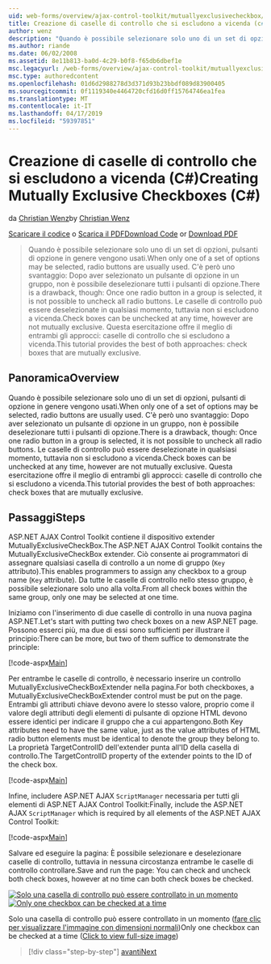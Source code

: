 ```yaml
---
uid: web-forms/overview/ajax-control-toolkit/mutuallyexclusivecheckbox/creating-mutually-exclusive-checkboxes-cs
title: Creazione di caselle di controllo che si escludono a vicenda (c#) | Microsoft Docs
author: wenz
description: "Quando è possibile selezionare solo uno di un set di opzioni, pulsanti di opzione in genere vengono usati. C'è però uno svantaggio: Una volta un pulsante di opzione in un gruppo selezionato,..."
ms.author: riande
ms.date: 06/02/2008
ms.assetid: 8e11b813-ba0d-4c29-b0f8-f65db6dbef1e
msc.legacyurl: /web-forms/overview/ajax-control-toolkit/mutuallyexclusivecheckbox/creating-mutually-exclusive-checkboxes-cs
msc.type: authoredcontent
ms.openlocfilehash: 01d6d2988278d3d371d93b23bbdf089d83900405
ms.sourcegitcommit: 0f1119340e4464720cfd16d0ff15764746ea1fea
ms.translationtype: MT
ms.contentlocale: it-IT
ms.lasthandoff: 04/17/2019
ms.locfileid: "59397851"
---
```

# <a name="creating-mutually-exclusive-checkboxes-c"></a><span data-ttu-id="4e7ac-104">Creazione di caselle di controllo che si escludono a vicenda (C#)</span><span class="sxs-lookup"><span data-stu-id="4e7ac-104">Creating Mutually Exclusive Checkboxes (C#)</span></span>

<span data-ttu-id="4e7ac-105">da [Christian Wenz](https://github.com/wenz)</span><span class="sxs-lookup"><span data-stu-id="4e7ac-105">by [Christian Wenz](https://github.com/wenz)</span></span>

<span data-ttu-id="4e7ac-106">[Scaricare il codice](http://download.microsoft.com/download/9/3/f/93f8daea-bebd-4821-833b-95205389c7d0/MutuallyExclusiveCheckBox0.cs.zip) o [Scarica il PDF](http://download.microsoft.com/download/b/6/a/b6ae89ee-df69-4c87-9bfb-ad1eb2b23373/mutuallyexclusivecheckbox0CS.pdf)</span><span class="sxs-lookup"><span data-stu-id="4e7ac-106">[Download Code](http://download.microsoft.com/download/9/3/f/93f8daea-bebd-4821-833b-95205389c7d0/MutuallyExclusiveCheckBox0.cs.zip) or [Download PDF](http://download.microsoft.com/download/b/6/a/b6ae89ee-df69-4c87-9bfb-ad1eb2b23373/mutuallyexclusivecheckbox0CS.pdf)</span></span>

> <span data-ttu-id="4e7ac-107">Quando è possibile selezionare solo uno di un set di opzioni, pulsanti di opzione in genere vengono usati.</span><span class="sxs-lookup"><span data-stu-id="4e7ac-107">When only one of a set of options may be selected, radio buttons are usually used.</span></span> <span data-ttu-id="4e7ac-108">C'è però uno svantaggio: Dopo aver selezionato un pulsante di opzione in un gruppo, non è possibile deselezionare tutti i pulsanti di opzione.</span><span class="sxs-lookup"><span data-stu-id="4e7ac-108">There is a drawback, though: Once one radio button in a group is selected, it is not possible to uncheck all radio buttons.</span></span> <span data-ttu-id="4e7ac-109">Le caselle di controllo può essere deselezionate in qualsiasi momento, tuttavia non si escludono a vicenda.</span><span class="sxs-lookup"><span data-stu-id="4e7ac-109">Check boxes can be unchecked at any time, however are not mutually exclusive.</span></span> <span data-ttu-id="4e7ac-110">Questa esercitazione offre il meglio di entrambi gli approcci: caselle di controllo che si escludono a vicenda.</span><span class="sxs-lookup"><span data-stu-id="4e7ac-110">This tutorial provides the best of both approaches: check boxes that are mutually exclusive.</span></span>


## <a name="overview"></a><span data-ttu-id="4e7ac-111">Panoramica</span><span class="sxs-lookup"><span data-stu-id="4e7ac-111">Overview</span></span>

<span data-ttu-id="4e7ac-112">Quando è possibile selezionare solo uno di un set di opzioni, pulsanti di opzione in genere vengono usati.</span><span class="sxs-lookup"><span data-stu-id="4e7ac-112">When only one of a set of options may be selected, radio buttons are usually used.</span></span> <span data-ttu-id="4e7ac-113">C'è però uno svantaggio: Dopo aver selezionato un pulsante di opzione in un gruppo, non è possibile deselezionare tutti i pulsanti di opzione.</span><span class="sxs-lookup"><span data-stu-id="4e7ac-113">There is a drawback, though: Once one radio button in a group is selected, it is not possible to uncheck all radio buttons.</span></span> <span data-ttu-id="4e7ac-114">Le caselle di controllo può essere deselezionate in qualsiasi momento, tuttavia non si escludono a vicenda.</span><span class="sxs-lookup"><span data-stu-id="4e7ac-114">Check boxes can be unchecked at any time, however are not mutually exclusive.</span></span> <span data-ttu-id="4e7ac-115">Questa esercitazione offre il meglio di entrambi gli approcci: caselle di controllo che si escludono a vicenda.</span><span class="sxs-lookup"><span data-stu-id="4e7ac-115">This tutorial provides the best of both approaches: check boxes that are mutually exclusive.</span></span>

## <a name="steps"></a><span data-ttu-id="4e7ac-116">Passaggi</span><span class="sxs-lookup"><span data-stu-id="4e7ac-116">Steps</span></span>

<span data-ttu-id="4e7ac-117">ASP.NET AJAX Control Toolkit contiene il dispositivo extender MutuallyExclusiveCheckBox.</span><span class="sxs-lookup"><span data-stu-id="4e7ac-117">The ASP.NET AJAX Control Toolkit contains the MutuallyExclusiveCheckBox extender.</span></span> <span data-ttu-id="4e7ac-118">Ciò consente ai programmatori di assegnare qualsiasi casella di controllo a un nome di gruppo (`Key` attributo).</span><span class="sxs-lookup"><span data-stu-id="4e7ac-118">This enables programmers to assign any checkbox to a group name (`Key` attribute).</span></span> <span data-ttu-id="4e7ac-119">Da tutte le caselle di controllo nello stesso gruppo, è possibile selezionare solo uno alla volta.</span><span class="sxs-lookup"><span data-stu-id="4e7ac-119">From all check boxes within the same group, only one may be selected at one time.</span></span>

<span data-ttu-id="4e7ac-120">Iniziamo con l'inserimento di due caselle di controllo in una nuova pagina ASP.NET.</span><span class="sxs-lookup"><span data-stu-id="4e7ac-120">Let's start with putting two check boxes on a new ASP.NET page.</span></span> <span data-ttu-id="4e7ac-121">Possono esserci più, ma due di essi sono sufficienti per illustrare il principio:</span><span class="sxs-lookup"><span data-stu-id="4e7ac-121">There can be more, but two of them suffice to demonstrate the principle:</span></span>

[!code-aspx[Main](creating-mutually-exclusive-checkboxes-cs/samples/sample1.aspx)]

<span data-ttu-id="4e7ac-122">Per entrambe le caselle di controllo, è necessario inserire un controllo MutuallyExclusiveCheckBoxExtender nella pagina.</span><span class="sxs-lookup"><span data-stu-id="4e7ac-122">For both checkboxes, a MutuallyExclusiveCheckBoxExtender control must be put on the page.</span></span> <span data-ttu-id="4e7ac-123">Entrambi gli attributi chiave devono avere lo stesso valore, proprio come il valore degli attributi degli elementi di pulsante di opzione HTML devono essere identici per indicare il gruppo che a cui appartengono.</span><span class="sxs-lookup"><span data-stu-id="4e7ac-123">Both Key attributes need to have the same value, just as the value attributes of HTML radio button elements must be identical to denote the group they belong to.</span></span> <span data-ttu-id="4e7ac-124">La proprietà TargetControlID dell'extender punta all'ID della casella di controllo.</span><span class="sxs-lookup"><span data-stu-id="4e7ac-124">The TargetControlID property of the extender points to the ID of the check box.</span></span>

[!code-aspx[Main](creating-mutually-exclusive-checkboxes-cs/samples/sample2.aspx)]

<span data-ttu-id="4e7ac-125">Infine, includere ASP.NET AJAX `ScriptManager` necessaria per tutti gli elementi di ASP.NET AJAX Control Toolkit:</span><span class="sxs-lookup"><span data-stu-id="4e7ac-125">Finally, include the ASP.NET AJAX `ScriptManager` which is required by all elements of the ASP.NET AJAX Control Toolkit:</span></span>

[!code-aspx[Main](creating-mutually-exclusive-checkboxes-cs/samples/sample3.aspx)]

<span data-ttu-id="4e7ac-126">Salvare ed eseguire la pagina: È possibile selezionare e deselezionare caselle di controllo, tuttavia in nessuna circostanza entrambe le caselle di controllo controllare.</span><span class="sxs-lookup"><span data-stu-id="4e7ac-126">Save and run the page: You can check and uncheck both check boxes, however at no time can both check boxes be checked.</span></span>


<span data-ttu-id="4e7ac-127">[![Solo una casella di controllo può essere controllato in un momento](creating-mutually-exclusive-checkboxes-cs/_static/image2.png)](creating-mutually-exclusive-checkboxes-cs/_static/image1.png)</span><span class="sxs-lookup"><span data-stu-id="4e7ac-127">[![Only one checkbox can be checked at a time](creating-mutually-exclusive-checkboxes-cs/_static/image2.png)](creating-mutually-exclusive-checkboxes-cs/_static/image1.png)</span></span>

<span data-ttu-id="4e7ac-128">Solo una casella di controllo può essere controllato in un momento ([fare clic per visualizzare l'immagine con dimensioni normali](creating-mutually-exclusive-checkboxes-cs/_static/image3.png))</span><span class="sxs-lookup"><span data-stu-id="4e7ac-128">Only one checkbox can be checked at a time ([Click to view full-size image](creating-mutually-exclusive-checkboxes-cs/_static/image3.png))</span></span>

> [!div class="step-by-step"]
> [<span data-ttu-id="4e7ac-129">avanti</span><span class="sxs-lookup"><span data-stu-id="4e7ac-129">Next</span></span>](creating-mutually-exclusive-checkboxes-vb.md)
